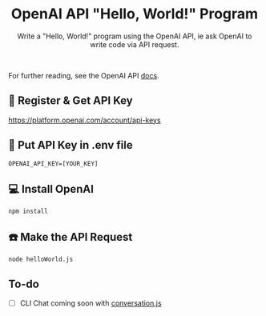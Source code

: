 <h1 align="center">OpenAI API "Hello, World!" Program</h1>

<p align="center">Write a "Hello, World!" program using the OpenAI API, ie ask OpenAI to write code via API request.</p>
<br />

For further reading, see the OpenAI API [docs](https://platform.openai.com/docs/introduction/overview).

## 🔑 Register & Get API Key

https://platform.openai.com/account/api-keys

## 📄 Put API Key in .env file

`OPENAI_API_KEY=[YOUR_KEY]`

## 💻 Install OpenAI

`npm install`

## ☎️ Make the API Request

`node helloWorld.js`

## To-do
- [ ] CLI Chat coming soon with [conversation.js](/conversation.js)
